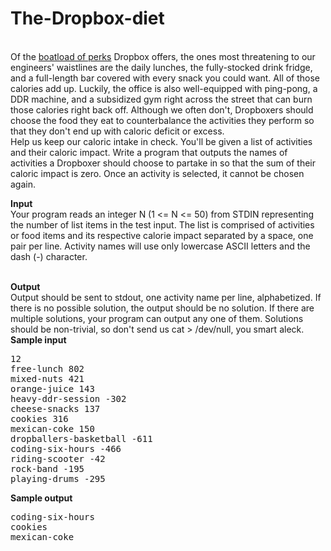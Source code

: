 The-Dropbox-diet
================
<br/>
Of the <a href="http://www.dropbox.com/jobs#whywork">boatload of perks</a> Dropbox offers, the ones most threatening to our engineers' waistlines are the daily lunches, the fully-stocked drink fridge, and a full-length bar covered with every snack you could want. All of those calories add up. Luckily, the office is also well-equipped with ping-pong, a DDR machine, and a subsidized gym right across the street that can burn those calories right back off. Although we often don't, Dropboxers should choose the food they eat to counterbalance the activities they perform so that they don't end up with caloric deficit or excess.

<br/>
Help us keep our caloric intake in check. You'll be given a list of activities and their caloric impact. Write a program that outputs the names of activities a Dropboxer should choose to partake in so that the sum of their caloric impact is zero. Once an activity is selected, it cannot be chosen again.

<b>Input</b>
<br/>
Your program reads an integer N (1 <= N <= 50) from STDIN representing the number of list items in the test input. The list is comprised of activities or food items and its respective calorie impact separated by a space, one pair per line. Activity names will use only lowercase ASCII letters and the dash (-) character.

<br/>
<b>Output</b>
<br/>
Output should be sent to stdout, one activity name per line, alphabetized. If there is no possible solution, the output should be no solution. If there are multiple solutions, your program can output any one of them. Solutions should be non-trivial, so don't send us cat > /dev/null, you smart aleck.


<br/>
<b>Sample input</b>
<pre>
12
free-lunch 802
mixed-nuts 421
orange-juice 143
heavy-ddr-session -302
cheese-snacks 137
cookies 316
mexican-coke 150
dropballers-basketball -611
coding-six-hours -466
riding-scooter -42
rock-band -195
playing-drums -295
</pre>

<b>Sample output</b>
<pre>
coding-six-hours
cookies
mexican-coke
</pre>